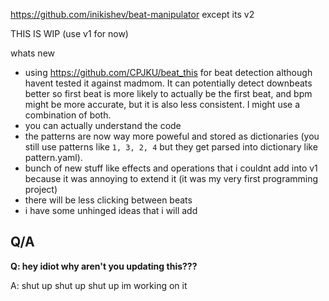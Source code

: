 https://github.com/inikishev/beat-manipulator except its v2

THIS IS WIP (use v1 for now)

whats new
 - using https://github.com/CPJKU/beat_this for beat detection although havent tested it against madmom. It can potentially detect downbeats better so first beat is more likely to actually be the first beat, and bpm might be more accurate, but it is also less consistent. I might use a combination of both.
 - you can actually understand the code
 - the patterns are now way more poweful and stored as dictionaries (you still use patterns like `1, 3, 2, 4` but they get parsed into dictionary like pattern.yaml).
 - bunch of new stuff like effects and operations that i couldnt add into v1 because it was annoying to extend it (it was my very first programming project)
 - there will be less clicking between beats
 - i have some unhinged ideas that i will add

## Q/A
 **Q: hey idiot why aren't you updating this???**
 
 A: shut up shut up shut up im working on it
